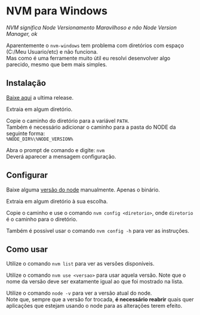 # NVM para Windows

_NVM significa Node Versionamento Maravilhoso e não Node Version Manager, ok_

Aparentemente o `nvm-windows` tem problema com diretórios com espaço (C:/Meu Usuario/etc) e não funciona.  
Mas como é uma ferramente muito útil eu resolvi desenvolver algo parecido, mesmo que bem mais simples.  

## Instalação
[Baixe aqui](https://github.com/Tiagocf2/nvm--node-versionamento-maravilhoso/releases/latest) a ultima release.  

Extraia em algum diretório.  

Copie o caminho do diretório para a variável `PATH`.  
Também é necessário adicionar o caminho para a pasta do NODE da seguinte forma:  
`%NODE_DIR%\%NODE_VERSION%`  

Abra o prompt de comando e digite: `nvm`  
Deverá aparecer a mensagem configuração.

## Configurar
Baixe alguma [versão do node](https://nodejs.org/en/download/releases/) manualmente. Apenas o binário.

Extraia em algum diretório à sua escolha.

Copie o caminho e use o comando `nvm config <diretorio>`, onde `diretorio` é o caminho para o diretório.  

Também é possivel usar o comando `nvm config -h` para ver as instruções.

## Como usar
Utilize o comando `nvm list` para ver as versões disponíveis.  

Utilize o comando `nvm use <versao>` para usar aquela versão. Note que o nome da versão deve ser exatamente igual ao que foi mostrado na lista.

Utilize o comando `node -v` para ver a versão atual do node.  
Note que, sempre que a versão for trocada, **é necessário reabrir** quais quer aplicações que estejam usando o node para as alterações terem efeito. 

